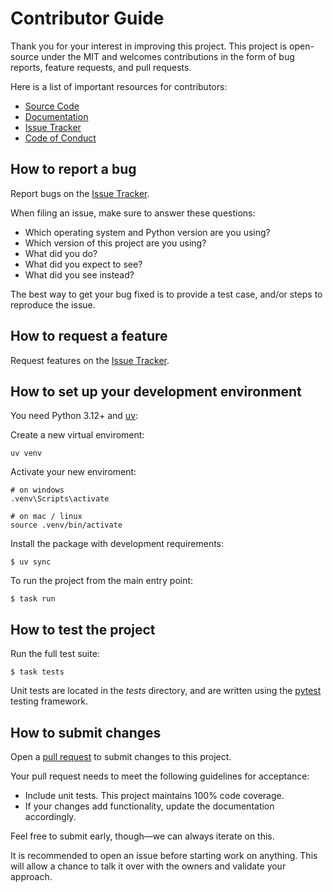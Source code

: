 # Contributor Guide

Thank you for your interest in improving this project.
This project is open-source under the MIT and
welcomes contributions in the form of bug reports, feature requests, and pull requests.

Here is a list of important resources for contributors:

- [Source Code]
- [Documentation]
- [Issue Tracker]
- [Code of Conduct]

## How to report a bug

Report bugs on the [Issue Tracker].

When filing an issue, make sure to answer these questions:

- Which operating system and Python version are you using?
- Which version of this project are you using?
- What did you do?
- What did you expect to see?
- What did you see instead?

The best way to get your bug fixed is to provide a test case,
and/or steps to reproduce the issue.

## How to request a feature

Request features on the [Issue Tracker].

## How to set up your development environment

You need Python 3.12+ and [uv](https://docs.astral.sh/uv/):

Create a new virtual enviroment:

```
uv venv
```

Activate your new enviroment:

```
# on windows
.venv\Scripts\activate

# on mac / linux
source .venv/bin/activate
```

Install the package with development requirements:

```
$ uv sync
```

To run the project from the main entry point:

```
$ task run
```

## How to test the project

Run the full test suite:

```
$ task tests
```

Unit tests are located in the _tests_ directory,
and are written using the [pytest](https://pytest.readthedocs.io/) testing framework.

## How to submit changes

Open a [pull request] to submit changes to this project.

Your pull request needs to meet the following guidelines for acceptance:

- Include unit tests. This project maintains 100% code coverage.
- If your changes add functionality, update the documentation accordingly.

Feel free to submit early, though—we can always iterate on this.

It is recommended to open an issue before starting work on anything.
This will allow a chance to talk it over with the owners and validate your approach.

[source code]: https://github.com/jessegoodier/porthole
[documentation]: "https://jessegoodier.github.io/porthole"
[issue tracker]: https://github.com/jessegoodier/porthole/issues
[pull request]: https://github.com/jessegoodier/porthole/pulls
[code of conduct]: CODE_OF_CONDUCT.md
